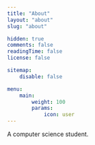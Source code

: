 ```yaml
---
title: "About"
layout: "about"
slug: "about"

hidden: true
comments: false
readingTime: false
license: false

sitemap:
    disable: false

menu:
    main:
        weight: 100
        params: 
            icon: user
---
```


A computer science student.
